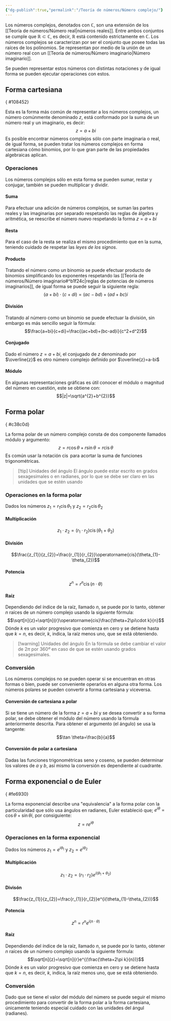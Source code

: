 ```yaml
---
{"dg-publish":true,"permalink":"/Teoría de números/Número complejo/"}
---
```


Los números complejos, denotados con $\mathbb{C}$, son una extensión de los [[Teoría de números/Número real\|números reales]]. Entre ambos conjuntos se cumple que $\mathbb{R}\subset\mathbb{C}$, es decir, $\mathbb{R}$ está contenido estrictamente en $\mathbb{C}$. Los números complejos se caracterizan por ser el conjunto que posee todas las raíces de los polinomios. Se representan por medio de la unión de un número real con un [[Teoría de números/Número imaginario\|Número imaginario]].

Se pueden representar estos números con distintas notaciones y de igual forma se pueden ejecutar operaciones con estos.

## Forma cartesiana
{ #108452}


Esta es la forma más común de representar a los números complejos, un número comúnmente denominado $z$, está conformado por la suma de un número real y un imaginario, es decir:
$$z=a+bi$$
Es posible encontrar números complejos sólo con parte imaginaria o real, de igual forma, se pueden tratar los números complejos en forma cartesiana cómo binomios, por lo que gran parte de las propiedades algebraicas aplican.
### Operaciones
Los números complejos sólo en esta forma se pueden sumar, restar y conjugar, también se pueden multiplicar y dividir. 
#### Suma
Para efectuar una adición de números complejos, se suman las partes reales y las imaginarias por separado respetando las reglas de álgebra y aritmética, se reescribe el número nuevo respetando la forma $z=a+bi$ 
#### Resta
Para el caso de la resta se realiza el mismo procedimiento que en la suma, teniendo cuidado de respetar las *leyes de los signos*.
#### Producto
Tratando el número como un binomio se puede efectuar producto de binomios simplificando los exponentes respetando las [[Teoría de números/Número imaginario#^b1f24c\|reglas de potencias de números imaginarios]], de igual forma se puede seguir la siguiente regla: 
$$(a+bi)\cdot (c+di)=(ac-bd)+(ad+bc)i$$
#### División
Tratando al número como un binomio se puede efectuar la división, sin embargo es más sencillo seguir la fórmula: 
$$\frac{a+bi}{c+di}=\frac{(ac+bd)+(bc-ad)i}{c^2+d^2}$$
#### Conjugado
Dado el número $z=a+bi$, el conjugado de $z$ denominado por $\overline{z}$ es otro número complejo definido por $\overline{z}=a-bi$
#### Módulo
En algunas representaciones gráficas es útil conocer el módulo o magnitud del número en cuestión, este se obtiene con: 
$$|z|=\sqrt{a^{2}+b^{2}}$$
## Forma polar
{ #c38c0d}


La forma polar de un número complejo consta de dos componente llamados módulo y argumento: 
$$z=r\cos\theta+r\sin\theta=r\operatorname{cis}\theta$$
Es común usar la notación $\operatorname{cis}$ para acortar la suma de funciones trigonométricas.
>[!tip] Unidades del ángulo
>El ángulo puede estar escrito en grados sexagesimales o en radianes, por lo que se debe ser claro en las unidades que se estén usando

### Operaciones en la forma polar
Dados los números $z_{1}=r_{1}\operatorname{cis}\theta_{1}$ y $z_{2}=r_{2}\operatorname{cis}\theta_{2}$
#### Multiplicación
$$z_{1}\cdot z_{2}=(r_{1}\cdot r_{2})\operatorname{cis}(\theta_{1}+\theta_2)$$
#### División
$$\frac{z_{1}}{z_{2}}=\frac{r_{1}}{r_{2}}\operatorname{cis}(\theta_{1}-\theta_{2})$$
#### Potencia
$$z^{n}=r^{n}\operatorname{cis}(n\cdot \theta)$$
#### Raíz
Dependiendo del índice de la raíz, llamado $n$, se puede por lo tanto, obtener $n$ raíces de un número complejo usando la siguiente fórmula:
$$\sqrt[n]{z}=\sqrt[n]{r}\operatorname{cis}\frac{\theta+2\pi\cdot k}{n}$$
Dónde $k$ es un valor progresivo que comienza en cero y se detiene hasta que $k=n$, es decir, $k$, indica, la raíz menos uno, que se está obteniendo.
>[!warning] Unidades del ángulo
>En la fórmula se debe cambiar el valor de $2\pi$ por $360º$ en caso de que se estén usando grados sexagesimales.

### Conversión
Los números complejos no se pueden operar si se encuentran en otras formas o bien, puede ser conveniente operarlos en alguna otra forma. Los números polares se pueden convertir a forma cartesiana y viceversa.
#### Conversión de cartesiana a polar
Si se tiene un número de la forma $z=a+bi$ y se desea convertir a su forma polar, se debe obtener el módulo del número usando la fórmula anteriormente descrita.
Para obtener el argumento (el ángulo) se usa la tangente: 
$$\tan \theta=\frac{b}{a}$$
#### Conversión de polar a cartesiana
Dadas las funciones trigonométricas seno y coseno, se pueden determinar los valores de $a$ y $b$, así mismo la conversión es dependiente al cuadrante.
## Forma exponencial o de Euler
{ #fe6930}


La forma exponencial describe una "equivalencia" a la forma polar con la particularidad que sólo usa ángulos en radianes, Euler estableció que; $e^{i\theta}=\cos\theta+\sin\theta i$, por consiguiente: 
$$z=re^{i\theta}$$
### Operaciones en la forma exponencial
Dados los números $z_{1}=e^{i\theta_{1}}$ y $z_{2}=e^{i\theta_{2}}$
#### Multiplicación
$$z_{1}\cdot z_{2}=(r_{1}\cdot r_{2})e^{i(\theta_{1}+\theta_{2})}$$
#### Divisón
$$\frac{z_{1}}{z_{2}}=\frac{r_{1}}{r_{2}}e^{i(\theta_{1}-\theta_{2})}$$
#### Potencia
$$z^{n}=r^{n}e^{i(n\cdot \theta)}$$
#### Raíz
Dependiendo del índice de la raíz, llamado $n$, se puede por lo tanto, obtener $n$ raíces de un número complejo usando la siguiente fórmula:
$$\sqrt[n]{z}=\sqrt[n]{r}e^{(\frac{\theta+2\pi k}{n})}$$
Dónde $k$ es un valor progresivo que comienza en cero y se detiene hasta que $k=n$, es decir, $k$, indica, la raíz menos uno, que se está obteniendo.
### Conversión
Dado que se tiene el valor del módulo del número se puede seguir el mismo procedimiento para convertir de la forma polar a la forma cartesiana, únicamente teniendo especial cuidado con las unidades del ángul (radianes).